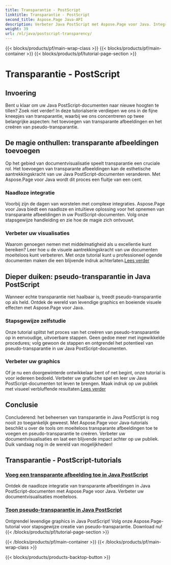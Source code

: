 ```yaml
---
title: Transparantie - PostScript
linktitle: Transparantie - PostScript
second_title: Aspose.Page Java-API
description: Verbeter Java PostScript met Aspose.Page voor Java. Integreer transparante afbeeldingen naadloos en creëer levendige pseudo-transparantie voor boeiende visualisaties.
weight: 39
url: /nl/java/postscript-transparency/
---
```


{{< blocks/products/pf/main-wrap-class >}}
{{< blocks/products/pf/main-container >}}
{{< blocks/products/pf/tutorial-page-section >}}

# Transparantie - PostScript

## Invoering

Bent u klaar om uw Java PostScript-documenten naar nieuwe hoogten te tillen? Zoek niet verder! In deze tutorialserie verdiepen we ons in de fijne kneepjes van transparantie, waarbij we ons concentreren op twee belangrijke aspecten: het toevoegen van transparante afbeeldingen en het creëren van pseudo-transparantie.

## De magie onthullen: transparante afbeeldingen toevoegen
Op het gebied van documentvisualisatie speelt transparantie een cruciale rol. Het toevoegen van transparante afbeeldingen kan de esthetische aantrekkingskracht van uw Java PostScript-documenten veranderen. Met Aspose.Page voor Java wordt dit proces een fluitje van een cent.

### Naadloze integratie
Voorbij zijn de dagen van worstelen met complexe integraties. Aspose.Page voor Java biedt een naadloze en intuïtieve oplossing voor het opnemen van transparante afbeeldingen in uw PostScript-documenten. Volg onze stapsgewijze handleiding en zie hoe de magie zich ontvouwt. 

### Verbeter uw visualisaties
 Waarom genoegen nemen met middelmatigheid als u excellentie kunt bereiken? Leer hoe u de visuele aantrekkingskracht van uw documenten moeiteloos kunt verbeteren. Met onze tutorial kunt u professioneel ogende documenten maken die een blijvende indruk achterlaten.[Lees verder](./add-transparent-image/)

## Dieper duiken: pseudo-transparantie in Java PostScript
Wanneer echte transparantie niet haalbaar is, treedt pseudo-transparantie op als held. Ontdek de wereld van levendige graphics en boeiende visuele effecten met Aspose.Page voor Java.

### Stapsgewijze zelfstudie
Onze tutorial splitst het proces van het creëren van pseudo-transparantie op in eenvoudige, uitvoerbare stappen. Geen gedoe meer met ingewikkelde procedures; volg gewoon de stappen en ontgrendel het potentieel van pseudo-transparantie in uw Java PostScript-documenten.

### Verbeter uw graphics
 Of je nu een doorgewinterde ontwikkelaar bent of net begint, onze tutorial is voor iedereen bedoeld. Verbeter uw grafische spel en leer uw Java PostScript-documenten tot leven te brengen. Maak indruk op uw publiek met visueel verbluffende resultaten.[Lees verder](./show-pseudo-transparency/)

## Conclusie
Concluderend: het beheersen van transparantie in Java PostScript is nog nooit zo toegankelijk geweest. Met Aspose.Page voor Java-tutorials beschikt u over de tools om moeiteloos transparante afbeeldingen toe te voegen en pseudo-transparantie te creëren. Verbeter uw documentvisualisaties en laat een blijvende impact achter op uw publiek. Duik vandaag nog in de wereld van mogelijkheden!
## Transparantie - PostScript-tutorials
### [Voeg een transparante afbeelding toe in Java PostScript](./add-transparent-image/)
Ontdek de naadloze integratie van transparante afbeeldingen in Java PostScript-documenten met Aspose.Page voor Java. Verbeter uw documentvisualisaties moeiteloos.
### [Toon pseudo-transparantie in Java PostScript](./show-pseudo-transparency/)
Ontgrendel levendige graphics in Java PostScript! Volg onze Aspose.Page-tutorial voor stapsgewijze creatie van pseudo-transparantie. Download nu!
{{< /blocks/products/pf/tutorial-page-section >}}

{{< /blocks/products/pf/main-container >}}
{{< /blocks/products/pf/main-wrap-class >}}

{{< blocks/products/products-backtop-button >}}
